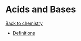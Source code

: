 # Acids and Bases

[Back to chemistry](/chemistry)

- [Definitions](/chemistry/acid-base/definitions)
